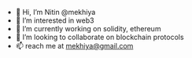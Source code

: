 - 👋 Hi, I’m Nitin @mekhiya
- 👀 I’m interested in web3
- 🌱 I’m currently working on solidity, ethereum 
- 💞️ I’m looking to collaborate on blockchain protocols
- 📫 reach me at mekhiya@gmail.com

<!---
mekhiya/mekhiya is a ✨ special ✨ repository because its `README.md` (this file) appears on your GitHub profile.
You can click the Preview link to take a look at your changes.
--->
